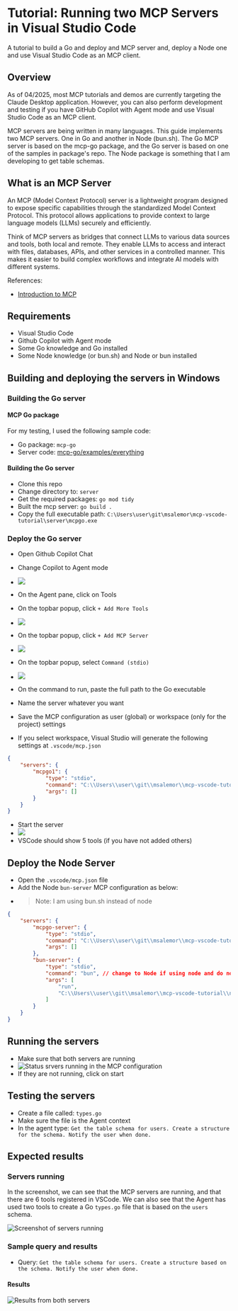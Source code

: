 # Tutorial: Running two MCP Servers in Visual Studio Code

A tutorial to build a Go and deploy and MCP server and, deploy a Node one and use Visual Studio Code as an MCP client.

## Overview

As of 04/2025, most MCP tutorials and demos are currently targeting the Claude Desktop application. However, you can also perform development and testing if you have GitHub Copilot with Agent mode and use Visual Studio Code as an MCP client. 

MCP servers are being written in many languages. This guide implements two MCP servers. One in Go and another in Node (bun.sh). The Go MCP server is based on the mcp-go package, and the Go server is based on one of the samples in package's repo. The Node package is something that I am developing to get table schemas.

## What is an MCP Server

An MCP (Model Context Protocol) server is a lightweight program designed to expose specific capabilities through the standardized Model Context Protocol. This protocol allows applications to provide context to large language models (LLMs) securely and efficiently.

Think of MCP servers as bridges that connect LLMs to various data sources and tools, both local and remote. They enable LLMs to access and interact with files, databases, APIs, and other services in a controlled manner. This makes it easier to build complex workflows and integrate AI models with different systems.

References:
- [Introduction to MCP](https://modelcontextprotocol.io/introduction)

## Requirements

- Visual Studio Code
- Github Copilot with Agent mode
- Some Go knowledge and Go installed
- Some Node knowledge (or bun.sh) and Node or bun installed

## Building and deploying the servers in Windows

### Building the Go server

#### MCP Go package
For my testing, I used the following sample code:

- Go package: `mcp-go`
- Server code: [mcp-go/examples/everything](https://github.com/mark3labs/mcp-go/blob/main/examples/everything/main.go)

#### Building the Go server

- Clone this repo
- Change directory to: `server`
- Get the required packages: `go mod tidy`
- Built the mcp server: `go build .`
- Copy the full executable path: `C:\Users\user\git\msalemor\mcp-vscode-tutorial\server\mcpgo.exe`

### Deploy the Go server

- Open Github Copilot Chat
- Change Copilot to Agent mode
- ![](images/agent-mode.png)

- On the Agent pane, click on Tools
- On the topbar popup, click `+ Add More Tools`
- ![](images/add-more.png)

- On the topbar popup, click `+ Add MCP Server`
- ![](images/add-mcp-server.png)

- On the topbar popup, select `Command (stdio)`
- ![](images/commad-stdio.png)

- On the command to run, paste the full path to the Go executable
- Name the server whatever you want
- Save the MCP configuration as user (global) or workspace (only for the project) settings
- If you select workspace, Visual Studio will generate the following settings at `.vscode/mcp.json`

```json
{
    "servers": {
        "mcpgo1": {
            "type": "stdio",
            "command": "C:\\Users\\user\\git\\msalemor\\mcp-vscode-tutorial\\server\\mcpgo.exe",
            "args": []
        }
    }
}
```
- Start the server
- ![](images/run-server.png)
- VSCode should show 5 tools (if you have not added others)

## Deploy the Node Server

- Open the `.vscode/mcp.json` file
- Add the Node `bun-server` MCP configuration as below:
- >Note: I am using bun.sh instead of node
```json
{
    "servers": {
        "mcpgo-server": {
            "type": "stdio",
            "command": "C:\\Users\\user\\git\\msalemor\\mcp-vscode-tutorial\\server\\mcpgo.exe",
            "args": []
        },
        "bun-server": {
            "type": "stdio",
            "command": "bun", // change to Node if using node and do not add this comment
            "args": [
                "run",
                "C:\\Users\\user\\git\\msalemor\\mcp-vscode-tutorial\\node-server\\index.ts"
            ]
        }
    }
}
```
## Running the servers

- Make sure that both servers are running
- ![Status srvers running in the MCP configuration](images/servers-running.png)
- If they are not running, click on start

## Testing the servers

- Create a file called: `types.go`
- Make sure the file is the Agent context
- In the agent type: `Get the table schema for users. Create a structure for the schema. Notify the user when done.`

## Expected results

### Servers running

In the screenshot, we can see that the MCP servers are running, and that there are 6 tools registered in VSCode. We can also see that the Agent has used two tools to create a Go `types.go` file that is based on the `users` schema.

![Screenshot of servers running](images/server-run-results.png)


### Sample query and results

- Query: `Get the table schema for users. Create a structure based on the schema. Notify the user when done.`

#### Results

![Results from both servers](images/both-servers-results-1.png)